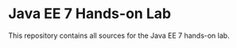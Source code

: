 Java EE 7 Hands-on Lab
======================

This repository contains all sources for the Java EE 7 hands-on lab.

